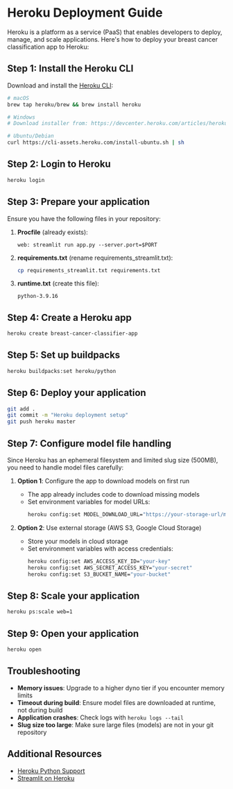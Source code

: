# Heroku Deployment Guide

Heroku is a platform as a service (PaaS) that enables developers to deploy, manage, and scale applications. Here's how to deploy your breast cancer classification app to Heroku:

## Step 1: Install the Heroku CLI
Download and install the [Heroku CLI](https://devcenter.heroku.com/articles/heroku-cli):

```bash
# macOS
brew tap heroku/brew && brew install heroku

# Windows
# Download installer from: https://devcenter.heroku.com/articles/heroku-cli

# Ubuntu/Debian
curl https://cli-assets.heroku.com/install-ubuntu.sh | sh
```

## Step 2: Login to Heroku
```bash
heroku login
```

## Step 3: Prepare your application
Ensure you have the following files in your repository:

1. **Procfile** (already exists):
   ```
   web: streamlit run app.py --server.port=$PORT
   ```

2. **requirements.txt** (rename requirements_streamlit.txt):
   ```bash
   cp requirements_streamlit.txt requirements.txt
   ```

3. **runtime.txt** (create this file):
   ```
   python-3.9.16
   ```

## Step 4: Create a Heroku app
```bash
heroku create breast-cancer-classifier-app
```

## Step 5: Set up buildpacks
```bash
heroku buildpacks:set heroku/python
```

## Step 6: Deploy your application
```bash
git add .
git commit -m "Heroku deployment setup"
git push heroku master
```

## Step 7: Configure model file handling
Since Heroku has an ephemeral filesystem and limited slug size (500MB), you need to handle model files carefully:

1. **Option 1**: Configure the app to download models on first run
   - The app already includes code to download missing models
   - Set environment variables for model URLs:
     ```bash
     heroku config:set MODEL_DOWNLOAD_URL="https://your-storage-url/models.zip"
     ```

2. **Option 2**: Use external storage (AWS S3, Google Cloud Storage)
   - Store your models in cloud storage
   - Set environment variables with access credentials:
     ```bash
     heroku config:set AWS_ACCESS_KEY_ID="your-key"
     heroku config:set AWS_SECRET_ACCESS_KEY="your-secret"
     heroku config:set S3_BUCKET_NAME="your-bucket"
     ```

## Step 8: Scale your application
```bash
heroku ps:scale web=1
```

## Step 9: Open your application
```bash
heroku open
```

## Troubleshooting
- **Memory issues**: Upgrade to a higher dyno tier if you encounter memory limits
- **Timeout during build**: Ensure model files are downloaded at runtime, not during build
- **Application crashes**: Check logs with `heroku logs --tail`
- **Slug size too large**: Make sure large files (models) are not in your git repository

## Additional Resources
- [Heroku Python Support](https://devcenter.heroku.com/articles/python-support)
- [Streamlit on Heroku](https://towardsdatascience.com/quickly-build-and-deploy-an-application-with-streamlit-988ca08c7e83) 